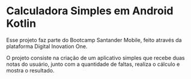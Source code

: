 # Calculadora Simples em Android Kotlin
<p> Esse projeto faz parte do Bootcamp Santander Mobile, feito através da plataforma Digital Inovation One. </p>
<p> O projeto consiste na criação de um aplicativo simples que recebe duas notas do usuário, junto com a quantidade
de faltas, realiza o cálculo e mostra o resultado. </p>
